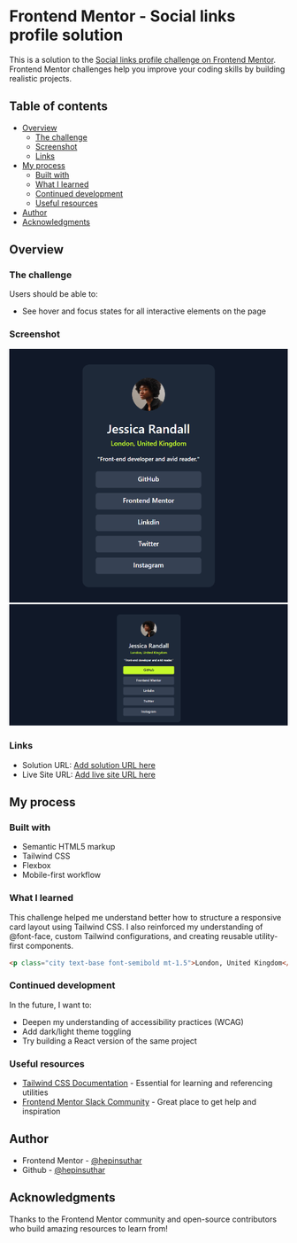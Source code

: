 # Frontend Mentor - Social links profile solution

This is a solution to the [Social links profile challenge on Frontend Mentor](https://www.frontendmentor.io/profile/hepinsuthar). Frontend Mentor challenges help you improve your coding skills by building realistic projects. 

## Table of contents

- [Overview](#overview)
  - [The challenge](#the-challenge)
  - [Screenshot](#screenshot)
  - [Links](#links)
- [My process](#my-process)
  - [Built with](#built-with)
  - [What I learned](#what-i-learned)
  - [Continued development](#continued-development)
  - [Useful resources](#useful-resources)
- [Author](#author)
- [Acknowledgments](#acknowledgments)

## Overview

### The challenge

Users should be able to:

- See hover and focus states for all interactive elements on the page

### Screenshot

![](./preview.png)
![](./Preview-hover.png)

### Links

- Solution URL: [Add solution URL here](https://www.frontendmentor.io/profile/hepinsuthar)
- Live Site URL: [Add live site URL here](https://hepinsuthar.github.io/social-links-profile/)

## My process

### Built with

- Semantic HTML5 markup
- Tailwind CSS
- Flexbox
- Mobile-first workflow

### What I learned

This challenge helped me understand better how to structure a responsive card layout using Tailwind CSS. I also reinforced my understanding of @font-face, custom Tailwind configurations, and creating reusable utility-first components.

```html
<p class="city text-base font-semibold mt-1.5">London, United Kingdom</p>
```

### Continued development

In the future, I want to:

- Deepen my understanding of accessibility practices (WCAG)
- Add dark/light theme toggling
- Try building a React version of the same project

### Useful resources

- [Tailwind CSS Documentation](https://tailwindcss.com/docs) - Essential for learning and referencing utilities
- [Frontend Mentor Slack Community](https://frontendmentor.io/community) - Great place to get help and inspiration

## Author

- Frontend Mentor - [@hepinsuthar](https://www.frontendmentor.io/profile/hepinsuthar)
- Github - [@hepinsuthar](https://github.com/hepinsuthar/)

## Acknowledgments

Thanks to the Frontend Mentor community and open-source contributors who build amazing resources to learn from!
